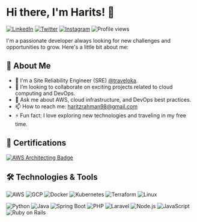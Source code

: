 # Hi there, I'm Harits! 👋

[![LinkedIn](https://img.shields.io/badge/LinkedIn-0A66C2?style=flat&logo=linkedin&logoColor=white)](https://www.linkedin.com/in/haritsrm/)
[![Twitter](https://img.shields.io/badge/Twitter-1DA1F2?style=flat&logo=X&logoColor=white)](https://twitter.com/harits_rm)
[![Instagram](https://img.shields.io/badge/Instagram-E4405F?style=flat&logo=instagram&logoColor=white)](https://instagram.com/haritsrm)
![Profile views](https://visitor-badge.laobi.icu/badge?page_id=haritsrm.haritsrm)

I'm a passionate developer always looking for new challenges and opportunities to grow. Here's a little bit about me:

## 🚀 About Me

- 💼 I'm a Site Reliability Engineer (SRE) [@traveloka](https://github.com/traveloka).
- 🤝 I’m looking to collaborate on exciting projects related to cloud computing and DevOps.
- 💬 Ask me about AWS, cloud infrastructure, and DevOps best practices.
- 📫 How to reach me: [haritzrahman98@gmail.com](mailto:haritzrahman98@gmail.com)
- ⚡ Fun fact: I love exploring new technologies and traveling in my free time.

## 📜 Certifications

[![AWS Architecting Badge](https://images.credly.com/size/90x90/images/519a6dba-f145-4c1a-85a2-1d173d6898d9/image.png)](https://www.credly.com/badges/dcad6163-eafb-4daa-946f-c388a920e1c6)

## 🛠️ Technologies & Tools

![AWS](https://img.shields.io/badge/AWS-232F3E?style=flat&logo=amazonwebservices&logoColor=white)
![GCP](https://img.shields.io/badge/Google%20Cloud-4285F4?style=flat&logo=google-cloud&logoColor=white)
![Docker](https://img.shields.io/badge/Docker-2496ED?style=flat&logo=docker&logoColor=white)
![Kubernetes](https://img.shields.io/badge/Kubernetes-326CE5?style=flat&logo=kubernetes&logoColor=white)
![Terraform](https://img.shields.io/badge/Terraform-623CE4?style=flat&logo=terraform&logoColor=white)
![Linux](https://img.shields.io/badge/Linux-FCC624?style=flat&logo=linux&logoColor=black)

![Python](https://img.shields.io/badge/Python-3776AB?style=flat&logo=python&logoColor=white)
![Java](https://img.shields.io/badge/Java-007396?style=flat&logo=openjdk&logoColor=white)
![Spring Boot](https://img.shields.io/badge/Spring%20Boot-6DB33F?style=flat&logo=spring-boot&logoColor=white)
![PHP](https://img.shields.io/badge/PHP-777BB4?style=flat&logo=php&logoColor=white)
![Laravel](https://img.shields.io/badge/Laravel-FF2D20?style=flat&logo=laravel&logoColor=white)
![Node.js](https://img.shields.io/badge/Node.js-339933?style=flat&logo=node.js&logoColor=white)
![JavaScript](https://img.shields.io/badge/JavaScript-F7DF1E?style=flat&logo=javascript&logoColor=black)
![Ruby on Rails](https://img.shields.io/badge/Ruby%20on%20Rails-CC0000?style=flat&logo=ruby-on-rails&logoColor=white)

